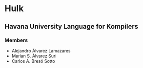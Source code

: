 # Hulk

## Havana University Language for Kompilers

### Members

- Alejandro Álvarez Lamazares
- Marian S. Álvarez Suri
- Carlos A. Bresó Sotto
